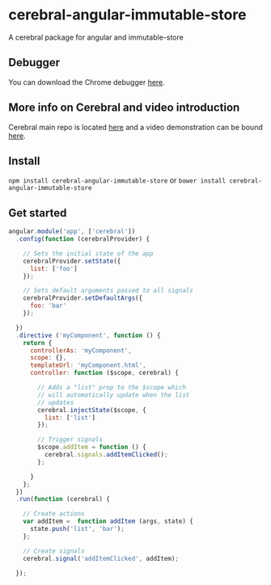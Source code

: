 # cerebral-angular-immutable-store
A cerebral package for angular and immutable-store

## Debugger
You can download the Chrome debugger [here](https://chrome.google.com/webstore/detail/cerebral-debugger/ddefoknoniaeoikpgneklcbjlipfedbb?hl=no).

## More info on Cerebral and video introduction
Cerebral main repo is located [here](https://github.com/christianalfoni/cerebral) and a video demonstration can be bound [here](https://www.youtube.com/watch?v=xCIv4-Q2dtA).

## Install
`npm install cerebral-angular-immutable-store`
or
`bower install cerebral-angular-immutable-store`

## Get started

```js
angular.module('app', ['cerebral'])
  .config(function (cerebralProvider) {

    // Sets the initial state of the app
    cerebralProvider.setState({
      list: ['foo']
    });

    // Sets default arguments passed to all signals
    cerebralProvider.setDefaultArgs({
      foo: 'bar'
    });

  })
  .directive ('myComponent', function () {
    return {
      controllerAs: 'myComponent',
      scope: {},
      templateUrl: 'myComponent.html',
      controller: function ($scope, cerebral) {

        // Adds a "list" prop to the $scope which
        // will automatically update when the list
        // updates
        cerebral.injectState($scope, {
          list: ['list']
        });

        // Trigger signals
        $scope.addItem = function () {
          cerebral.signals.addItemClicked();
        };

      }
    };
  })
  .run(function (cerebral) {

    // Create actions
    var addItem =  function addItem (args, state) {
      state.push('list', 'bar');
    };

    // Create signals 
    cerebral.signal('addItemClicked', addItem);

  });
```
